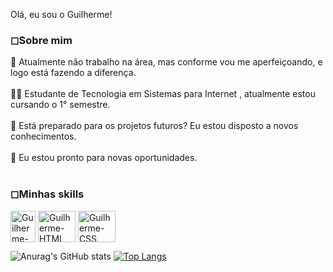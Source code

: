Olá, eu sou o Guilherme! 
<h3>◻Sobre mim</h3>
🔹 Atualmente não trabalho na área, mas conforme vou me aperfeiçoando, e logo está fazendo a diferença. <br>
<br>
👨‍🎓 Estudante de Tecnologia em Sistemas para Internet , atualmente estou cursando o 1° semestre. <br>
<br>
🔹  Está preparado para os projetos futuros? Eu estou disposto a novos conhecimentos.<br>
<br>
🔹  Eu estou pronto para novas oportunidades.

<div style="display:inline_block"><br>
  <h3>◻Minhas skills</h3>
  <img align="center" alt="Guilherme-JS" height="50" width="40" src="https://cdn.jsdelivr.net/gh/devicons/devicon/icons/javascript/javascript-plain.svg"/>
  <img align="center" alt="Guilherme-HTML" height="50" width="60" src="https://cdn.jsdelivr.net/gh/devicons/devicon/icons/html5/html5-original-wordmark.svg" />
  <img align="center" alt="Guilherme-CSS" height="50" width="60" src="https://cdn.jsdelivr.net/gh/devicons/devicon/icons/css3/css3-original-wordmark.svg" />

</div>

![Anurag's GitHub stats](https://github-readme-stats.vercel.app/api?username=GuilhermeSSantana&show_icons=true&dark=radical)
[![Top Langs](https://github-readme-stats.vercel.app/api/top-langs/?username=GuilhermeSSantana)](https://github.com/GuilhermeSSantana/github-readme-stats)
